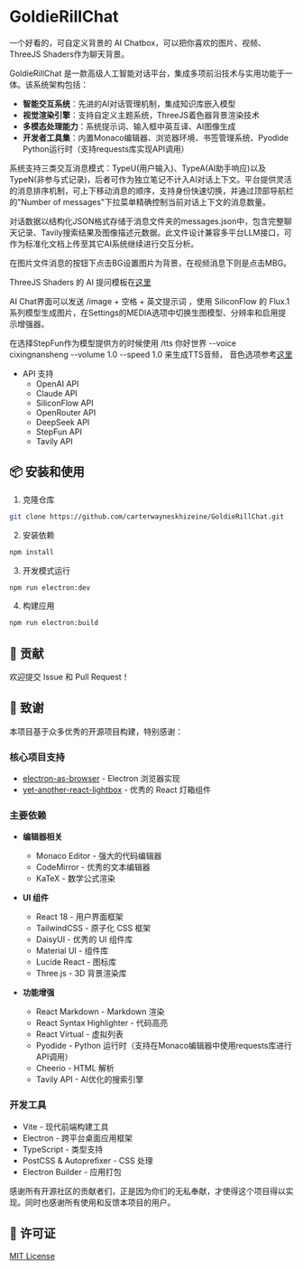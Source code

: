 # GoldieRillChat

一个好看的，可自定义背景的 AI Chatbox，可以把你喜欢的图片、视频、ThreeJS Shaders作为聊天背景。

GoldieRillChat 是一款高级人工智能对话平台，集成多项前沿技术与实用功能于一体。该系统架构包括：

- **智能交互系统**：先进的AI对话管理机制，集成知识库嵌入模型
- **视觉渲染引擎**：支持自定义主题系统，ThreeJS着色器背景渲染技术
- **多模态处理能力**：系统提示词、输入框中英互译、AI图像生成
- **开发者工具集**：内置Monaco编辑器、浏览器环境、书签管理系统、Pyodide Python运行时（支持requests库实现API调用）

系统支持三类交互消息模式：TypeU(用户输入)、TypeA(AI助手响应)以及TypeN(非参与式记录)，后者可作为独立笔记不计入AI对话上下文。平台提供灵活的消息排序机制，可上下移动消息的顺序，支持身份快速切换，并通过顶部导航栏的"Number of messages"下拉菜单精确控制当前对话上下文的消息数量。

对话数据以结构化JSON格式存储于消息文件夹的messages.json中，包含完整聊天记录、Tavily搜索结果及图像描述元数据。此文件设计兼容多平台LLM接口，可作为标准化文档上传至其它AI系统继续进行交互分析。

在图片文件消息的按钮下点击BG设置图片为背景，在视频消息下则是点击MBG。

ThreeJS Shaders 的 AI 提问模板在[这里](ThreeJS_Shaders示列.txt)

AI Chat界面可以发送 /image + 空格 + 英文提示词 ，使用 SiliconFlow 的 Flux.1系列模型生成图片，在Settings的MEDIA选项中切换生图模型、分辨率和启用提示增强器。

在选择StepFun作为模型提供方的时候使用 /tts 你好世界 --voice cixingnansheng --volume 1.0 --speed 1.0 来生成TTS音频，
音色选项参考[这里](src/components/AIChat/constants/index.js)

- API 支持
  - OpenAI API
  - Claude API
  - SiliconFlow API
  - OpenRouter API
  - DeepSeek API
  - StepFun API
  - Tavily API

## 📦 安装和使用

1. 克隆仓库
```bash
git clone https://github.com/carterwayneskhizeine/GoldieRillChat.git
```

2. 安装依赖
```bash
npm install
```

3. 开发模式运行
```bash
npm run electron:dev
```

4. 构建应用
```bash
npm run electron:build
```

## 🤝 贡献

欢迎提交 Issue 和 Pull Request！

## 🙏 致谢

本项目基于众多优秀的开源项目构建，特别感谢：

### 核心项目支持
- [electron-as-browser](https://github.com/hulufei/electron-as-browser) - Electron 浏览器实现
- [yet-another-react-lightbox](https://github.com/igordanchenko/yet-another-react-lightbox) - 优秀的 React 灯箱组件

### 主要依赖
- **编辑器相关**
  - Monaco Editor - 强大的代码编辑器
  - CodeMirror - 优秀的文本编辑器
  - KaTeX - 数学公式渲染

- **UI 组件**
  - React 18 - 用户界面框架
  - TailwindCSS - 原子化 CSS 框架
  - DaisyUI - 优秀的 UI 组件库
  - Material UI - 组件库
  - Lucide React - 图标库
  - Three.js - 3D 背景渲染库

- **功能增强**
  - React Markdown - Markdown 渲染
  - React Syntax Highlighter - 代码高亮
  - React Virtual - 虚拟列表
  - Pyodide - Python 运行时（支持在Monaco编辑器中使用requests库进行API调用）
  - Cheerio - HTML 解析
  - Tavily API - AI优化的搜索引擎

### 开发工具
- Vite - 现代前端构建工具
- Electron - 跨平台桌面应用框架
- TypeScript - 类型支持
- PostCSS & Autoprefixer - CSS 处理
- Electron Builder - 应用打包

感谢所有开源社区的贡献者们，正是因为你们的无私奉献，才使得这个项目得以实现。同时也感谢所有使用和反馈本项目的用户。

## 📄 许可证

[MIT License](LICENSE)
